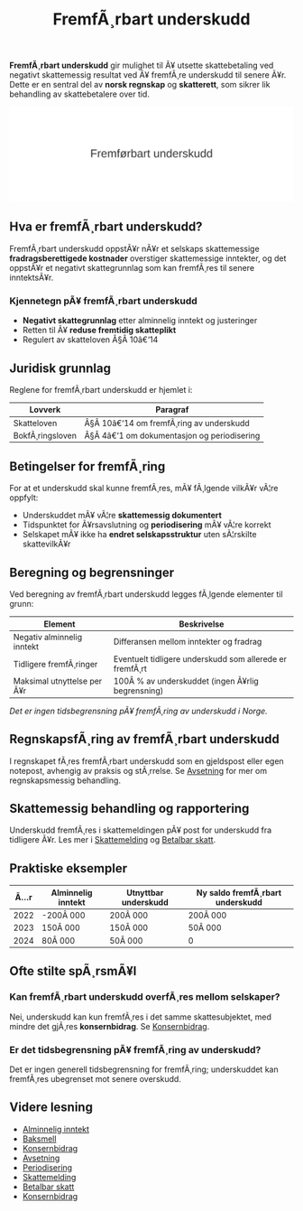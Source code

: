 ﻿---
title: "FremfÃ¸rbart underskudd"
meta_title: "FremfÃ¸rbart underskudd"
meta_description: '**FremfÃ¸rbart underskudd** gir mulighet til Ã¥ utsette skattebetaling ved negativt skattemessig resultat ved Ã¥ fremfÃ¸re underskudd til senere Ã¥r. Dette er e...'
slug: fremforbart-underskudd
type: blog
layout: pages/single
---

**FremfÃ¸rbart underskudd** gir mulighet til Ã¥ utsette skattebetaling ved negativt skattemessig resultat ved Ã¥ fremfÃ¸re underskudd til senere Ã¥r. Dette er en sentral del av **norsk regnskap** og **skatterett**, som sikrer lik behandling av skattebetalere over tid.

![FremfÃ¸rbart underskudd](fremforbart-underskudd-image.svg)

## Hva er fremfÃ¸rbart underskudd?

FremfÃ¸rbart underskudd oppstÃ¥r nÃ¥r et selskaps skattemessige **fradragsberettigede kostnader** overstiger skattemessige inntekter, og det oppstÃ¥r et negativt skattegrunnlag som kan fremfÃ¸res til senere inntektsÃ¥r.

### Kjennetegn pÃ¥ fremfÃ¸rbart underskudd

* **Negativt skattegrunnlag** etter alminnelig inntekt og justeringer
* Retten til Ã¥ **reduse fremtidig skatteplikt**
* Regulert av skatteloven Â§Â 10â€‘14

## Juridisk grunnlag

Reglene for fremfÃ¸rbart underskudd er hjemlet i:

| Lovverk                | Paragraf                      |
|------------------------|-------------------------------|
| Skatteloven            | Â§Â 10â€‘14 om fremfÃ¸ring av underskudd |
| BokfÃ¸ringsloven        | Â§Â 4â€‘1 om dokumentasjon og periodisering |

## Betingelser for fremfÃ¸ring

For at et underskudd skal kunne fremfÃ¸res, mÃ¥ fÃ¸lgende vilkÃ¥r vÃ¦re oppfylt:

* Underskuddet mÃ¥ vÃ¦re **skattemessig dokumentert**
* Tidspunktet for Ã¥rsavslutning og **periodisering** mÃ¥ vÃ¦re korrekt
* Selskapet mÃ¥ ikke ha **endret selskapsstruktur** uten sÃ¦rskilte skattevilkÃ¥r

## Beregning og begrensninger

Ved beregning av fremfÃ¸rbart underskudd legges fÃ¸lgende elementer til grunn:

| Element               | Beskrivelse                                        |
|-----------------------|----------------------------------------------------|
| Negativ alminnelig inntekt | Differansen mellom inntekter og fradrag         |
| Tidligere fremfÃ¸ringer | Eventuelt tidligere underskudd som allerede er fremfÃ¸rt |
| Maksimal utnyttelse per Ã¥r | 100Â % av underskuddet (ingen Ã¥rlig begrensning)   |

_Det er ingen tidsbegrensning pÃ¥ fremfÃ¸ring av underskudd i Norge._

## RegnskapsfÃ¸ring av fremfÃ¸rbart underskudd

I regnskapet fÃ¸res fremfÃ¸rbart underskudd som en gjeldspost eller egen notepost, avhengig av praksis og stÃ¸rrelse. Se [Avsetning](/blogs/regnskap/avsetning "Avsetning i Regnskap - Komplett Guide til Avsetninger og Estimater") for mer om regnskapsmessig behandling.

## Skattemessig behandling og rapportering

Underskudd fremfÃ¸res i skattemeldingen pÃ¥ post for underskudd fra tidligere Ã¥r. Les mer i [Skattemelding](/blogs/regnskap/skattemelding "Skattemelding â€“ Frister, poster og tips") og [Betalbar skatt](/blogs/regnskap/betalbar-skatt "Betalbar skatt â€“ Komplett guide til beregning og hÃ¥ndtering").

## Praktiske eksempler

| Ã…r    | Alminnelig inntekt | Utnyttbar underskudd | Ny saldo fremfÃ¸rbart underskudd |
|-------|--------------------|-----------------------|---------------------------------|
| 2022  | -200Â 000           | 200Â 000               | 200Â 000                         |
| 2023  | 150Â 000            | 150Â 000               | 50Â 000                          |
| 2024  | 80Â 000             | 50Â 000                | 0                               |

## Ofte stilte spÃ¸rsmÃ¥l

### Kan fremfÃ¸rbart underskudd overfÃ¸res mellom selskaper?

Nei, underskudd kan kun fremfÃ¸res i det samme skattesubjektet, med mindre det gjÃ¸res **konsernbidrag**. Se [Konsernbidrag](/blogs/regnskap/konsernbidrag "Hva er Konsernbidrag? Guide til Skatte- og Regnskapsbehandling").

### Er det tidsbegrensning pÃ¥ fremfÃ¸ring av underskudd?

Det er ingen generell tidsbegrensning for fremfÃ¸ring; underskuddet kan fremfÃ¸res ubegrenset mot senere overskudd.

## Videre lesning

* [Alminnelig inntekt](/blogs/regnskap/alminnelig-inntekt "Alminnelig inntekt â€“ Komplett guide til skattemessig resultat og beregning")
* [Baksmell](/blogs/regnskap/baksmell "Baksmell â€“ Hva skjer nÃ¥r avsetninger og periodisering ikke stemmer?" )
* [Konsernbidrag](/blogs/regnskap/konsernbidrag "Hva er Konsernbidrag? Guide til Skatte- og Regnskapsbehandling")
* [Avsetning](/blogs/regnskap/avsetning "Avsetning i Regnskap - Komplett Guide til Avsetninger og Estimater")
* [Periodisering](/blogs/regnskap/hva-er-periodisering "Hva er Periodisering? Prinsipper og Eksempler i Regnskap")
* [Skattemelding](/blogs/regnskap/skattemelding "Skattemelding â€“ Frister, poster og tips")
* [Betalbar skatt](/blogs/regnskap/betalbar-skatt "Betalbar skatt â€“ Komplett guide til beregning og hÃ¥ndtering")
* [Konsernbidrag](/blogs/regnskap/konsernbidrag "Hva er Konsernbidrag? Guide til Skatte- og Regnskapsbehandling")
